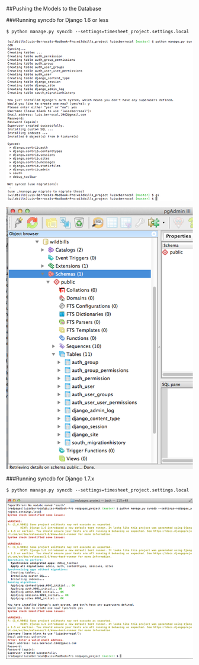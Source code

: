 ##Pushing the Models to the Database

###Running syncdb for Django 1.6 or less

```
$ python manage.py syncdb --settings=timesheet_project.settings.local

```

![Run syncdb 1](./images/image073.png "Run syncdb 1")

![Run syncdb 2](./images/image074.png "Run syncdb 2")


###Running syncdb for Django 1.7.x

```
$ python manage.py syncdb --settings=timesheet_project.settings.local
```

![Run syncdb 1.7](./images/image075.png "Run syncdb 1.7")
